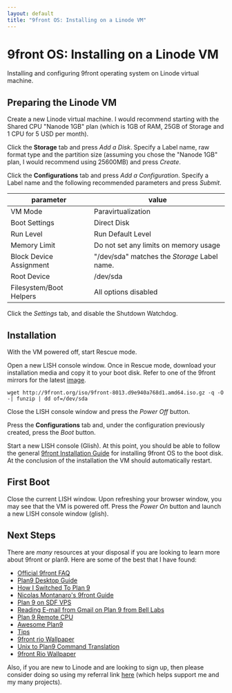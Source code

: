 ```yaml
---
layout: default
title: "9front OS: Installing on a Linode VM"
---
```


9front OS: Installing on a Linode VM
====================================

Installing and configuring 9front operating system on Linode virtual machine.

Preparing the Linode VM
-----------------------

Create a new Linode virtual machine. I would recommend starting with the
Shared CPU "Nanode 1GB" plan (which is 1GB of RAM, 25GB of Storage and 1 CPU
for 5 USD per month).

Click the **Storage** tab and press *Add a Disk*. Specify a Label name, raw
format type and the partition size (assuming you chose the "Nanode 1GB" plan,
I would recommend using 25600MB) and press *Create*.

Click the **Configurations** tab and press *Add a Configuration*. Specify a Label name and the following recommended parameters and press *Submit*.

|parameter              |value                                              |
|-----------------------|---------------------------------------------------|
|VM Mode                |Paravirtualization                                 |
|Boot Settings          |Direct Disk                                        |
|Run Level              |Run Default Level                                  |
|Memory Limit           |Do not set any limits on memory usage              |
|Block Device Assignment|"/dev/sda" matches the *Storage* Label name.       |
|Root Device            |/dev/sda                                           |
|Filesystem/Boot Helpers|All options disabled                               |

Click the *Settings* tab, and disable the Shutdown Watchdog.

Installation
------------

With the VM powered off, start Rescue mode.

Open a new LISH console window. Once in Rescue mode, download your
installation media and copy it to your boot disk. Refer to one of the 9front
mirrors for the latest [image](http://9front.org/iso/).

    wget http://9front.org/iso/9front-8013.d9e940a768d1.amd64.iso.gz -q -O -| funzip | dd of=/dev/sda

Close the LISH console window and press the *Power Off* button.

Press the **Configurations** tab and, under the configuration previously
created, press the *Boot* button.

Start a new LISH console (Glish). At this point, you should be able to follow
the general [9front Installation Guide](http://fqa.9front.org/fqa4.html#4.3)
for installing 9front OS to the boot disk. At the conclusion of the
installation the VM should automatically restart.
    
First Boot
----------

Close the current LISH window. Upon refreshing your browser window, you may
see that the VM is powered off. Press the *Power On* button and launch a new 
LISH console window (glish). 

Next Steps
----------

There are *many* resources at your disposal if you are looking to learn more 
about 9front or plan9. Here are some of the best that I have found: 

*   [Official 9front FAQ](http://fqa.9front.org)
*   [Plan9 Desktop Guide](https://pspodcasting.net/dan/blog/2019/plan9_desktop.html)
*   [How I Switched To Plan 9](http://helpful.cat-v.org/Blog/2019/12/03/0/)
*   [Nicolas Montanaro's 9front Guide](https://nicolasmontanaro.com/blog/9front-guide/)
*   [Plan 9 on SDF VPS](https://sdf.org/?tutorials/VPS_Plan9)
*   [Reading E-mail from Gmail on Plan 9 from Bell Labs](https://luksamuk.codes/posts/plan9-mail.html)
*   [Plan 9 Remote CPU](https://royniang.com/cpu_auth.html)
*   [Awesome Plan9](https://github.com/henesy/awesome-plan9)
*   [Tips](http://mirtchovski.com/lanlp9/tips.html)
*   [9front rio Wallpaper](https://b1nary.tk/pub/9front-rio-wallpaper/)
*   [Unix to Plan9 Command Translation](https://9p.io/wiki/plan9/Unix_to_Plan_9_command_translation/index.html)
*   [9front Rio Wallpaper](https://b1nary.tk/pub/9front-rio-wallpaper/)

Also, if you are new to Linode and are looking to sign up, then please
consider doing so using my referral link
[here](https://www.linode.com/?r=0c625ecd8478eb827df57d2e2ffa095759d089ab)
(which helps support me and my many projects).
